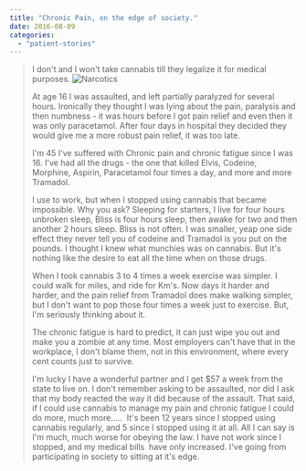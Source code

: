 ```yaml
---
title: "Chronic Pain, on the edge of society."
date: 2016-08-09
categories: 
  - "patient-stories"
---
```


> I don't and I won't take cannabis till they legalize it for medical purposes. ![Narcotics](/wp-content/uploads/2016/08/narcotics.jpg)
> 
> At age 16 I was assaulted, and left partially paralyzed for several hours. Ironically they thought I was lying about the pain, paralysis and then numbness - it was hours before I got pain relief and even then it was only paracetamol. After four days in hospital they decided they would give me a more robust pain relief, it was too late.
> 
> I'm 45 I've suffered with Chronic pain and chronic fatigue since I was 16. I've had all the drugs - the one that killed Elvis, Codeine, Morphine, Aspirin, Paracetamol four times a day, and more and more Tramadol.
> 
> I use to work, but when I stopped using cannabis that became impossible. Why you ask? Sleeping for starters, I live for four hours unbroken sleep, Bliss is four hours sleep, then awake for two and then another 2 hours sleep. Bliss is not often. I was smaller, yeap one side effect they never tell you of codeine and Tramadol is you put on the pounds. I thought I knew what munchies was on cannabis. But it's nothing like the desire to eat all the time when on those drugs.
> 
> When I took cannabis 3 to 4 times a week exercise was simpler. I could walk for miles, and ride for Km's. Now days it harder and harder, and the pain relief from Tramadol does make walking simpler, but I don't want to pop those four times a week just to exercise. But, I'm seriously thinking about it.
> 
> The chronic fatigue is hard to predict, it can just wipe you out and make you a zombie at any time. Most employers can't have that in the workplace, I don't blame them, not in this environment, where every cent counts just to survive.
> 
> I'm lucky I have a wonderful partner and I get $57 a week from the state to live on. I don't remember asking to be assaulted, nor did I ask that my body reacted the way it did because of the assault. That said, if I could use cannabis to manage my pain and chronic fatigue I could do more, much more.....  It's been 12 years since I stopped using cannabis regularly, and 5 since I stopped using it at all. All I can say is I'm much, much worse for obeying the law. I have not work since I stopped, and my medical bills  have only increased. I've going from participating in society to sitting at it's edge.
